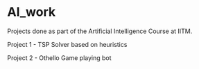 # AI_work
Projects done as part of the Artificial Intelligence Course at IITM. 

Project 1 - TSP Solver based on heuristics 

Project 2 - Othello Game playing bot
